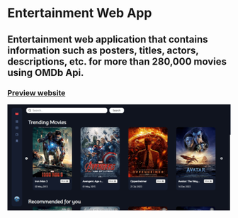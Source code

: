 # Entertainment Web App

## Entertainment web application that contains information such as posters, titles, actors, descriptions, etc. for more than 280,000 movies using OMDb Api.

### [Preview website](https://entertainment-web-app-milyaz-kamil.netlify.app/) 
![](./src/assets/images/readme-image.png)
